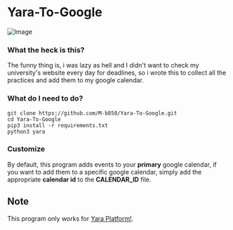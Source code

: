 # Yara-To-Google

![Image](https://s19.picofile.com/file/8431628834/yara144_3682aa33.png)

### What the heck is this?

The funny thing is, i was lazy as hell and I didn't want to check my university's website every day for deadlines, so i wrote this to collect all the practices and add them to my google calendar.

### What do I need to do?

~~~~~~~~
git clone https://github.com/M-b850/Yara-To-Google.git
cd Yara-To-Google
pip3 install -r requirements.txt
python3 yara
~~~~~~~~

### Customize

By default, this program adds events to your **primary** google calendar, if you want to add them to a specific google calendar, 
simply add the appropriate **calendar id** to the **CALENDAR_ID** file.


## Note

This program only works for [Yara Platform!](www.yara.mazust.ac.ir).
